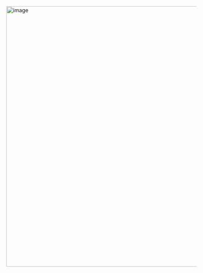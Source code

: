 <img width="690" alt="image" src="https://github.com/user-attachments/assets/dad18afa-a973-49bc-a7d1-3b65367b1a94" />
